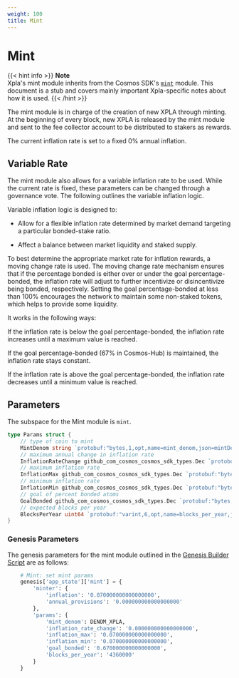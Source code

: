 ```yaml
---
weight: 100
title: Mint
---
```


# Mint

{{< hint info >}}
**Note**  
Xpla's mint module inherits from the Cosmos SDK's [`mint`](https://docs.cosmos.network/master/modules/mint/) module. This document is a stub and covers mainly important Xpla-specific notes about how it is used.
{{< /hint >}}

The mint module is in charge of the creation of new XPLA through minting. At the beginning of every block, new XPLA is released by the mint module and sent to the fee collector account to be distributed to stakers as rewards. 

The current inflation rate is set to a fixed 0% annual inflation.

## Variable Rate

The mint module also allows for a variable inflation rate to be used. While the current rate is fixed, these parameters can be changed through a governance vote. The following outlines the variable inflation logic. 

Variable inflation logic is designed to: 
- Allow for a flexible inflation rate determined by market demand targeting a particular bonded-stake ratio.

- Affect a balance between market liquidity and staked supply.

To best determine the appropriate market rate for inflation rewards, a moving change rate is used. The moving change rate mechanism ensures that if the percentage bonded is either over or under the goal percentage-bonded, the inflation rate will adjust to further incentivize or disincentivize being bonded, respectively. Setting the goal percentage-bonded at less than 100% encourages the network to maintain some non-staked tokens, which helps to provide some liquidity.

It works in the following ways:

If the inflation rate is below the goal percentage-bonded, the inflation rate increases until a maximum value is reached.

If the goal percentage-bonded (67% in Cosmos-Hub) is maintained, the inflation rate stays constant.

If the inflation rate is above the goal percentage-bonded, the inflation rate decreases until a minimum value is reached.

## Parameters

The subspace for the Mint module is `mint`.

```go
type Params struct {
	// type of coin to mint
	MintDenom string `protobuf:"bytes,1,opt,name=mint_denom,json=mintDenom,proto3" json:"mint_denom,omitempty"`
	// maximum annual change in inflation rate
	InflationRateChange github_com_cosmos_cosmos_sdk_types.Dec `protobuf:"bytes,2,opt,name=inflation_rate_change,json=inflationRateChange,proto3,customtype=github.com/cosmos/cosmos-sdk/types.Dec" json:"inflation_rate_change" yaml:"inflation_rate_change"`
	// maximum inflation rate
	InflationMax github_com_cosmos_cosmos_sdk_types.Dec `protobuf:"bytes,3,opt,name=inflation_max,json=inflationMax,proto3,customtype=github.com/cosmos/cosmos-sdk/types.Dec" json:"inflation_max" yaml:"inflation_max"`
	// minimum inflation rate
	InflationMin github_com_cosmos_cosmos_sdk_types.Dec `protobuf:"bytes,4,opt,name=inflation_min,json=inflationMin,proto3,customtype=github.com/cosmos/cosmos-sdk/types.Dec" json:"inflation_min" yaml:"inflation_min"`
	// goal of percent bonded atoms
	GoalBonded github_com_cosmos_cosmos_sdk_types.Dec `protobuf:"bytes,5,opt,name=goal_bonded,json=goalBonded,proto3,customtype=github.com/cosmos/cosmos-sdk/types.Dec" json:"goal_bonded" yaml:"goal_bonded"`
	// expected blocks per year
	BlocksPerYear uint64 `protobuf:"varint,6,opt,name=blocks_per_year,json=blocksPerYear,proto3" json:"blocks_per_year,omitempty" yaml:"blocks_per_year"`
}
```
### Genesis Parameters

The genesis parameters for the mint module outlined in the [Genesis Builder Script](https://github.com/xpladev/genesis-tools/blob/main/src/genesis_builder.py#L112) are as follows:

```py
    # Mint: set mint params
    genesis['app_state']['mint'] = {
        'minter': {
            'inflation': '0.070000000000000000',
            'annual_provisions': '0.000000000000000000'
        },
        'params': {
            'mint_denom': DENOM_XPLA,
            'inflation_rate_change': '0.000000000000000000',
            'inflation_max': '0.070000000000000000',
            'inflation_min': '0.070000000000000000',
            'goal_bonded': '0.670000000000000000',
            'blocks_per_year': '4360000'
        }
    }
```
